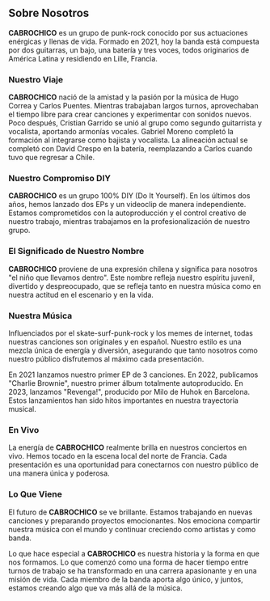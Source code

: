 ## Sobre Nosotros

**CABROCHICO** es un grupo de punk-rock conocido por sus actuaciones enérgicas y llenas de vida. Formado en 2021, hoy la banda está compuesta por dos guitarras, un bajo, una batería y tres voces, todos originarios de América Latina y residiendo en Lille, Francia.

### Nuestro Viaje

**CABROCHICO** nació de la amistad y la pasión por la música de Hugo Correa y Carlos Puentes. Mientras trabajaban largos turnos, aprovechaban el tiempo libre para crear canciones y experimentar con sonidos nuevos. Poco después, Cristian Garrido se unió al grupo como segundo guitarrista y vocalista, aportando armonías vocales. Gabriel Moreno completó la formación al integrarse como bajista y vocalista. La alineación actual se completó con David Crespo en la batería, reemplazando a Carlos cuando tuvo que regresar a Chile.

### Nuestro Compromiso DIY

**CABROCHICO** es un grupo 100% DIY (Do It Yourself). En los últimos dos años, hemos lanzado dos EPs y un videoclip de manera independiente. Estamos comprometidos con la autoproducción y el control creativo de nuestro trabajo, mientras trabajamos en la profesionalización de nuestro grupo.

### El Significado de Nuestro Nombre

**CABROCHICO** proviene de una expresión chilena y significa para nosotros "el niño que llevamos dentro". Este nombre refleja nuestro espíritu juvenil, divertido y despreocupado, que se refleja tanto en nuestra música como en nuestra actitud en el escenario y en la vida.

### Nuestra Música

Influenciados por el skate-surf-punk-rock y los memes de internet, todas nuestras canciones son originales y en español. Nuestro estilo es una mezcla única de energía y diversión, asegurando que tanto nosotros como nuestro público disfrutemos al máximo cada presentación.

En 2021 lanzamos nuestro primer EP de 3 canciones. En 2022, publicamos "Charlie Brownie", nuestro primer álbum totalmente autoproducido. En 2023, lanzamos "Revenga!", producido por Milo de Huhok en Barcelona. Estos lanzamientos han sido hitos importantes en nuestra trayectoria musical.

### En Vivo

La energía de **CABROCHICO** realmente brilla en nuestros conciertos en vivo. Hemos tocado en la escena local del norte de Francia. Cada presentación es una oportunidad para conectarnos con nuestro público de una manera única y poderosa.

### Lo Que Viene

El futuro de **CABROCHICO** se ve brillante. Estamos trabajando en nuevas canciones y preparando proyectos emocionantes. Nos emociona compartir nuestra música con el mundo y continuar creciendo como artistas y como banda.

Lo que hace especial a **CABROCHICO** es nuestra historia y la forma en que nos formamos. Lo que comenzó como una forma de hacer tiempo entre turnos de trabajo se ha transformado en una carrera apasionante y en una misión de vida. Cada miembro de la banda aporta algo único, y juntos, estamos creando algo que va más allá de la música.
